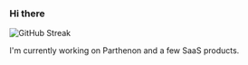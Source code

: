 ### Hi there

![GitHub Streak](https://github-readme-streak-stats.herokuapp.com/?user=that-guy-iain)

I'm currently working on Parthenon and a few SaaS products.
